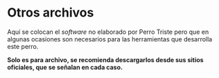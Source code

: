 # Otros archivos

Aquí se colocan el *software* no elaborado por Perro Triste pero que en algunas
ocasiones son necesarios para las herramientas que desarrolla este perro.

**Solo es para archivo, se recomienda descargarlos desde sus sitios oficiales,
que se señalan en cada caso.**
